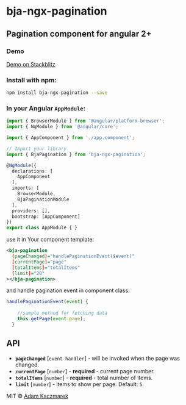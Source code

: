 # bja-ngx-pagination

## Pagination component for angular 2+

### Demo
[Demo on Stackblitz](https://stackblitz.com/edit/bja-ngx-pagination-demo?file=app%2Fapp.component.ts)

### Install with npm:

```bash
npm install bja-ngx-pagination --save
```

### In your Angular `AppModule`:

```typescript
import { BrowserModule } from '@angular/platform-browser';
import { NgModule } from '@angular/core';

import { AppComponent } from './app.component';

// Import your library
import { BjaPagination } from 'bja-ngx-pagination';

@NgModule({
  declarations: [
    AppComponent
  ],
  imports: [
    BrowserModule,
    BjaPaginationModule
  ],
  providers: [],
  bootstrap: [AppComponent]
})
export class AppModule { }
```

use it in Your component template:

```xml
<bja-pagination
  (pageChanged)="handlePaginationEvent($event)"
  [currentPage]="page"
  [totalItems]="totalItems"
  [limit]="20"
></bja-pagination>
```

 and handle pagination event in component class:
```typescript
handlePaginationEvent(event) {
    
    //sample method for fetching data
    this.getPage(event.page);
  }
```
## API

* **`pageChanged`** [`event handler`] - will be invoked when the page was changed. 
* **`currentPage`** [`number`] - **required** - current page number.
* **`totalItems`** [`number`] - **required** - total number of items.
* **`limit`** [`number`] - items to show per page. Default: `5`. 


MIT © [Adam Kaczmarek](mailto:adam@bearsoft.pl)
